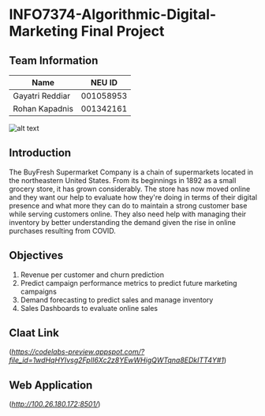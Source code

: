 # INFO7374-Algorithmic-Digital-Marketing Final Project

## Team Information
| Name        | NEU ID           | 
| ------------- |:-------------:| 
| Gayatri Reddiar      | 001058953 | 
| Rohan Kapadnis | 001342161      |   

![alt text](https://github.com/GayatriReddiar/INFO7374-Algorithmic-Digital-Marketing/blob/master/Final-Project/reco.jpg)

## Introduction
The BuyFresh Supermarket Company is a chain of supermarkets located in the northeastern United States. From its beginnings in 1892 as a small grocery store, it has grown considerably. The store has now moved online and they want our help to evaluate how they're doing in terms of their digital presence and what more they can do to maintain a strong customer base while serving customers online. They also need help with managing their inventory by better understanding the demand given the rise in online purchases resulting from COVID.

## Objectives
1. Revenue per customer and churn prediction
2. Predict campaign performance metrics to predict future marketing campaigns
3. Demand forecasting to predict sales and manage inventory
4. Sales Dashboards to evaluate online sales

## Claat Link
(*https://codelabs-preview.appspot.com/?file_id=1wdHqHYIvsg2FpII6Xc2z8YEwWHigQWTqna8EDkITT4Y#1*)

## Web Application 
(*http://100.26.180.172:8501/*)
